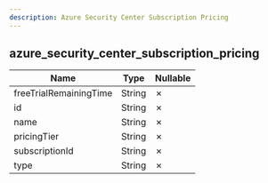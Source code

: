 ```yaml
---
description: Azure Security Center Subscription Pricing
---
```

azure_security_center_subscription_pricing
------------------------------------------

| **Name**               | **Type** | **Nullable** |
| ---------------------- | -------- | ------------ |
| freeTrialRemainingTime | String   | &cross;      |
| id                     | String   | &cross;      |
| name                   | String   | &cross;      |
| pricingTier            | String   | &cross;      |
| subscriptionId         | String   | &cross;      |
| type                   | String   | &cross;      |
